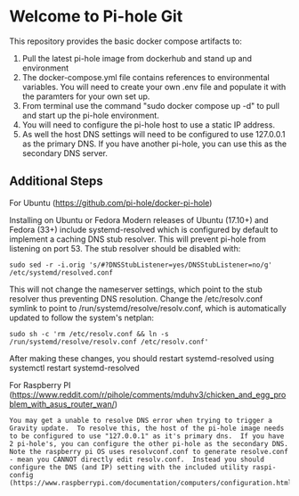 # Welcome to Pi-hole Git

This repository provides the basic docker compose artifacts to:

1.  Pull the latest pi-hole image from dockerhub and stand up and environment
2.  The docker-compose.yml file contains references to environmental variables. You will need to create your own .env file and populate it with the paramters for your own set up.
3.  From terminal use the command "sudo docker compose up -d" to pull and start up the pi-hole environment.
4.  You will need to configure the pi-hole host to use a static IP address.  
5.  As well the host DNS settings will need to be configured to use 127.0.0.1 as the primary DNS.  If you have another pi-hole, you can use this as the secondary DNS server.  

## Additional Steps

For Ubuntu (https://github.com/pi-hole/docker-pi-hole)

Installing on Ubuntu or Fedora
Modern releases of Ubuntu (17.10+) and Fedora (33+) include systemd-resolved which is configured by default to implement a caching DNS stub resolver. This will prevent pi-hole from listening on port 53. The stub resolver should be disabled with: 

    sudo sed -r -i.orig 's/#?DNSStubListener=yes/DNSStubListener=no/g' /etc/systemd/resolved.conf

This will not change the nameserver settings, which point to the stub resolver thus preventing DNS resolution. Change the /etc/resolv.conf symlink to point to /run/systemd/resolve/resolv.conf, which is automatically updated to follow the system's netplan:

    sudo sh -c 'rm /etc/resolv.conf && ln -s /run/systemd/resolve/resolv.conf /etc/resolv.conf' 
    
After making these changes, you should restart systemd-resolved using systemctl restart systemd-resolved

For Raspberry PI (https://www.reddit.com/r/pihole/comments/mduhv3/chicken_and_egg_problem_with_asus_router_wan/)

    You may get a unable to resolve DNS error when trying to trigger a Gravity update.  To resolve this, the host of the pi-hole image needs to be configured to use "127.0.0.1" as it's primary dns.  If you have 2 pi-hole's, you can configure the other pi-hole as the secondary DNS.  Note the raspberry pi OS uses resolvconf.conf to generate resolve.conf - mean you CANNOT directly edit resolv.conf.  Instead you should configure the DNS (and IP) setting with the included utility raspi-config (https://www.raspberrypi.com/documentation/computers/configuration.html).